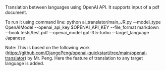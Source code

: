 Translation between languages using OpenAI API. It supports input of a pdf document. 

To run it using command line:
python ai_translator/main_JR.py --model_type OpenAIModel --openai_api_key $OPENAI_API_KEY --file_format markdown --book tests/test.pdf --openai_model gpt-3.5-turbo --target_language Japanese

Note: This is based on the following work (https://github.com/DjangoPeng/openai-quickstart/tree/main/openai-translator) by Mr. Peng. Here the feature of translation to any target language is added.
